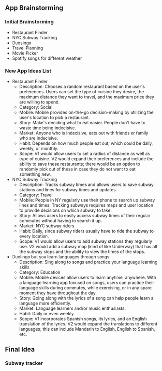 ## App Brainstorming
### Initial Brainstorming
- Restaurant Finder
- NYC Subway Tracking
- Duosingo
- Travel Planning
- Movie Picker
- Spotify songs for different weather

### New App Ideas List
- Restaurant Finder
    - Description: Chooses a random restaurant based on the user's preferences. Users can set the type of cuisine they desire, the maximum distance they want to travel, and the maximum price they are willing to spend.
    - Category: Social
    - Mobile: Mobile provides on-the-go decision-making by utilizing the user's location to pick a restaurant.
    - Story: Make's deciding what to eat easier. People don't have to waste time being indecisive.
    - Market: Anyone who is indecisive, eats out with friends or family who are indecisive.
    - Habit: Depends on how much people eat out, which could be daily, weekly, or monthly. 
    - Scope: V1 would allow users to set a radius of distance as well as type of cuisine. V2 would expand their preferences and include the ability to save these restaurants; there would be an option to randomly pick out of these in case they do not want to eat something new.
- NYC Subway Tracking
    - Description: Tracks subway times and allows users to save subway stations and lines for subway times and updates.
    - Category: Travel
    - Mobile: People in NY regularly use their phone to search up subway lines and times. Tracking subways requires maps and user location to provide decisions on which subway to take.
    - Story: Allows users to easily access subway times of their regular commutes without having to search it up.
    - Market: NYC subway riders
    - Habit: Daily, since subway riders usually have to ride the subway to every location.
    - Scope: V1 would allow users to add subway stations they regularly use. V2 would add a subway map (kind of like Underway) that has all the subway stops and the ability to view the times of the stops.
- Duolingo but you learn languages through songs
    - Description: Sing along to songs and practice your language learning skills
    - Category: Education
    - Mobile: Mobile devices allow users to learn anytime, anywhere. With a language learning app focused on songs, users can practice their language skills during commutes, while exercising, or in any spare moment they have throughout the day.
    - Story: Going along with the lyrics of a song can help people learn a language more efficiently.
    - Market: Language learners and/or music enthusiasts.
    - Habit: Daily or even weekly. 
    - Scope: V1 incorporates Spanish songs, its lyrics, and an English translation of the lyrics. V2 would expand the translations to different languages; this can include Mandarin to English, English to Spanish, etc.

## Final Idea
### Subway tracker
